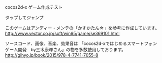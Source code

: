 cocos2d-x ゲーム作成テスト

タップしてジャンプ

このゲームはアンディー・メンテの「かすかたん☆」を参考に作成しています。
http://www.vector.co.jp/soft/win95/game/se369101.html

ソースコード、画像、音楽、効果音は
「cocos2d-xではじめるスマートフォンゲーム開発　by三木康暉さん」の物を多数使用しております。
http://gihyo.jp/book/2015/978-4-7741-7055-8
